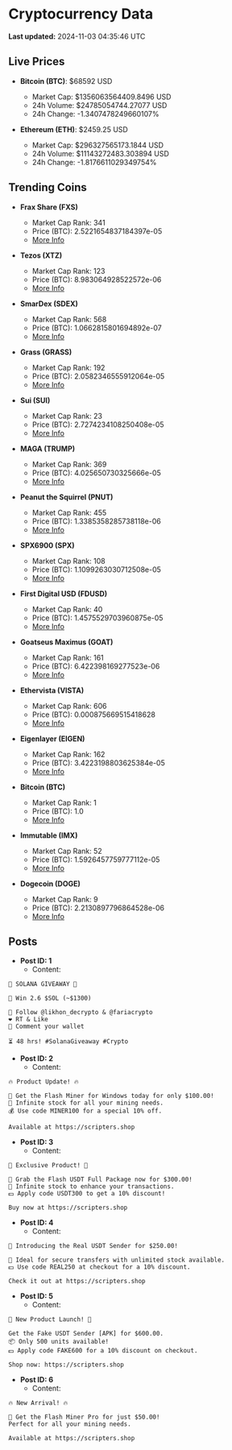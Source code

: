 # Cryptocurrency Data

**Last updated:** 2024-11-03 04:35:46 UTC

## Live Prices
- **Bitcoin (BTC)**: $68592 USD
  - Market Cap: $1356063564409.8496 USD
  - 24h Volume: $24785054744.27077 USD
  - 24h Change: -1.3407478249660107%

- **Ethereum (ETH)**: $2459.25 USD
  - Market Cap: $296327565173.1844 USD
  - 24h Volume: $11143272483.303894 USD
  - 24h Change: -1.8176611029349754%

## Trending Coins
- **Frax Share (FXS)**
  - Market Cap Rank: 341
  - Price (BTC): 2.5221654837184397e-05
  - [More Info](https://www.coingecko.com/en/coins/frax-share)

- **Tezos (XTZ)**
  - Market Cap Rank: 123
  - Price (BTC): 8.983064928522572e-06
  - [More Info](https://www.coingecko.com/en/coins/tezos)

- **SmarDex (SDEX)**
  - Market Cap Rank: 568
  - Price (BTC): 1.0662815801694892e-07
  - [More Info](https://www.coingecko.com/en/coins/smardex)

- **Grass (GRASS)**
  - Market Cap Rank: 192
  - Price (BTC): 2.0582346555912064e-05
  - [More Info](https://www.coingecko.com/en/coins/grass)

- **Sui (SUI)**
  - Market Cap Rank: 23
  - Price (BTC): 2.7274234108250408e-05
  - [More Info](https://www.coingecko.com/en/coins/sui)

- **MAGA (TRUMP)**
  - Market Cap Rank: 369
  - Price (BTC): 4.025650730325666e-05
  - [More Info](https://www.coingecko.com/en/coins/maga)

- **Peanut the Squirrel (PNUT)**
  - Market Cap Rank: 455
  - Price (BTC): 1.3385358285738118e-06
  - [More Info](https://www.coingecko.com/en/coins/peanut-the-squirrel)

- **SPX6900 (SPX)**
  - Market Cap Rank: 108
  - Price (BTC): 1.1099263030712508e-05
  - [More Info](https://www.coingecko.com/en/coins/spx6900)

- **First Digital USD (FDUSD)**
  - Market Cap Rank: 40
  - Price (BTC): 1.4575529703960875e-05
  - [More Info](https://www.coingecko.com/en/coins/first-digital-usd)

- **Goatseus Maximus (GOAT)**
  - Market Cap Rank: 161
  - Price (BTC): 6.422398169277523e-06
  - [More Info](https://www.coingecko.com/en/coins/goatseus-maximus)

- **Ethervista (VISTA)**
  - Market Cap Rank: 606
  - Price (BTC): 0.000875669515418628
  - [More Info](https://www.coingecko.com/en/coins/ethervista)

- **Eigenlayer (EIGEN)**
  - Market Cap Rank: 162
  - Price (BTC): 3.4223198803625384e-05
  - [More Info](https://www.coingecko.com/en/coins/eigenlayer)

- **Bitcoin (BTC)**
  - Market Cap Rank: 1
  - Price (BTC): 1.0
  - [More Info](https://www.coingecko.com/en/coins/bitcoin)

- **Immutable (IMX)**
  - Market Cap Rank: 52
  - Price (BTC): 1.5926457759777112e-05
  - [More Info](https://www.coingecko.com/en/coins/immutable-x)

- **Dogecoin (DOGE)**
  - Market Cap Rank: 9
  - Price (BTC): 2.2130897796864528e-06
  - [More Info](https://www.coingecko.com/en/coins/dogecoin)

## Posts
- **Post ID: 1**
  - Content:
```
🚀 SOLANA GIVEAWAY 🚀

🎁 Win 2.6 $SOL (~$1300)

🤝 Follow @likhon_decrypto & @fariacrypto
❤️ RT & Like
💬 Comment your wallet

⏳ 48 hrs! #SolanaGiveaway #Crypto
```

- **Post ID: 2**
  - Content:
```
🔥 Product Update! 🔥

🚀 Get the Flash Miner for Windows today for only $100.00!
🔋 Infinite stock for all your mining needs.
💰 Use code MINER100 for a special 10% off.

Available at https://scripters.shop
```

- **Post ID: 3**
  - Content:
```
🎁 Exclusive Product! 🎁

💸 Grab the Flash USDT Full Package now for $300.00!
🎉 Infinite stock to enhance your transactions.
💵 Apply code USDT300 to get a 10% discount!

Buy now at https://scripters.shop
```

- **Post ID: 4**
  - Content:
```
💎 Introducing the Real USDT Sender for $250.00!

💼 Ideal for secure transfers with unlimited stock available.
💵 Use code REAL250 at checkout for a 10% discount.

Check it out at https://scripters.shop
```

- **Post ID: 5**
  - Content:
```
🚀 New Product Launch! 🚀

Get the Fake USDT Sender [APK] for $600.00.
📦 Only 500 units available!
💵 Apply code FAKE600 for a 10% discount on checkout.

Shop now: https://scripters.shop
```

- **Post ID: 6**
  - Content:
```
🔥 New Arrival! 🔥

💸 Get the Flash Miner Pro for just $50.00!
Perfect for all your mining needs.

Available at https://scripters.shop
```

